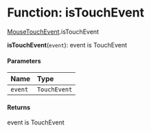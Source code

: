 # Function: isTouchEvent

[MouseTouchEvent](/auto-docs/playground-react/modules/MouseTouchEvent.md).isTouchEvent

**isTouchEvent**(`event`): event is TouchEvent

#### Parameters

| Name | Type |
| :------ | :------ |
| `event` | `TouchEvent` | `TouchEvent`<`Element`> |

#### Returns

event is TouchEvent
